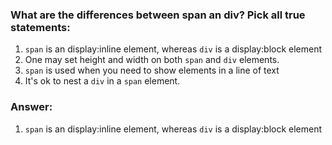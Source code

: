 ### What are the differences between span an div?  Pick all true statements:

1. `span` is an display:inline element, whereas `div` is a display:block element
2. One may set height and width on both `span` and `div` elements.
3. `span` is used when you need to show elements in a line of text
4. It's ok to nest a `div` in a `span` element.


### Answer:

1. `span` is an display:inline element, whereas `div` is a display:block element